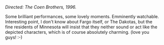 <!--
.. title: Fargo
.. slug: fargo
.. date: 2009-01-27 17:09:56-06:00
.. tags: movies
.. link: 
.. description: 
.. type: text
-->


*Directed: The Coen Brothers, 1996.*

Some brilliant performances, some lovely moments. Emminently watchable.
Interesting point, I don't know about Fargo itself, or The Dakotas, but
the fine residents of Minnesota will insist that they neither sound or
act like the depicted characters, which is of course absolutely
charming. (love you guys! :-)